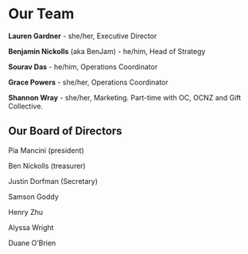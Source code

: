 # Our Team

**Lauren Gardner** - she/her, Executive Director

**Benjamin Nickolls** (aka BenJam) - he/him, Head of Strategy

**Sourav Das** - he/him, Operations Coordinator

**Grace Powers** - she/her, Operations Coordinator

**Shannon Wray** - she/her, Marketing. Part-time with OC, OCNZ and Gift Collective.

## Our Board of Directors

Pia Mancini (president)&#x20;

Ben Nickolls (treasurer)&#x20;

Justin Dorfman (Secretary)&#x20;

Samson Goddy&#x20;

Henry Zhu&#x20;

Alyssa Wright&#x20;

Duane O’Brien



